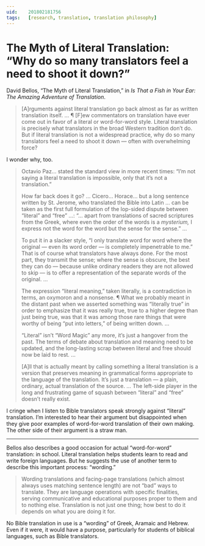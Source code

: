 ```yaml
---
uid:	201802181756
tags:	[research, translation, translation philosophy]
---
```


# The Myth of Literal Translation: “Why do so many translators feel a need to shoot it down?”

David Bellos, “The Myth of Literal Translation,” in *Is That a Fish in Your Ear: The Amazing Adventure of Translation*.

> [A]rguments against literal translation go back almost as far as written translation itself. … ¶ [F]ew commentators on translation have ever come out in favor of a literal or word-for-word style. Literal translation is precisely what translators in the broad Western tradition don’t do. But if literal translation is not a widespread practice, why do so many translators feel a need to shoot it down — often with overwhelming force?

I wonder why, too.

> Octavio Paz… stated the standard view in more recent times: “I’m not saying a literal translation is impossible, only that it’s not a translation.”
> 
> How far back does it go? … Cicero… Horace… but a long sentence written by St. Jerome, who translated the Bible into Latin … can be taken as the first full formulation of the lop-sided dispute between “literal” and “free” …: “… apart from translations of sacred scriptures from the Greek, where even the order of the words is a *mysterium,* I express not the word for the word but the sense for the sense.” …
> 
> To put it in a slacker style, “I only translate word for word where the original — even its word order — is completely impenetrable to me.” That is of course what translators have always done. For the most part, they transmit the sense; where the sense is obscure, the best they can do — because unlike ordinary readers they are not allowed to skip — is to offer a representation of the separate words of the original. ...
> 
> The expression “literal meaning,” taken literally, is a contradiction in terms, an oxymoron and a nonsense. ¶ What we probably meant in the distant past when we asserted something was “literally true” in order to emphasize that it was really true, true to a higher degree than just being true, was that it was among those rare things that were worthy of being “put into letters,” of being written down. ...
> 
> “Literal” isn’t “Word Magic” any more, it’s just a hangover from the past. The terms of debate about translation and meaning need to be updated, and the long-lasting scrap between literal and free should now be laid to rest. …
> 
> [A]ll that is actually meant by calling something a literal translation is a version that preserves meaning in grammatical forms appropriate to the language of the translation. It’s just a translation — a plain, ordinary, actual translation of the source. … The left-side player in the long and frustrating game of squash between “literal” and “free” doesn’t really exist.

I cringe when I listen to Bible translators speak strongly against “literal” translation. I’m interested to hear their argument but disappointed when they give poor examples of word-for-word translation of their own making. The other side of their argument is a straw man.

---- 

Bellos also describes a good occasion for actual “word-for-word” translation: in school. Literal translation helps students learn to read and write foreign languages. But he suggests the use of another term to describe this important process: “wording.”

> Wording translations and facing-page translations (which almost always uses matching sentence length) are not “bad” ways to translate. They are language operations with specific finalities, serving communicative and educational purposes proper to them and to nothing else. Translation is not just one thing; how best to do it depends on what you are doing it for.

No Bible translation in use is a “wording” of Greek, Aramaic and Hebrew. Even if it were, it would have a purpose, particularly for students of biblical languages, such as Bible translators.
